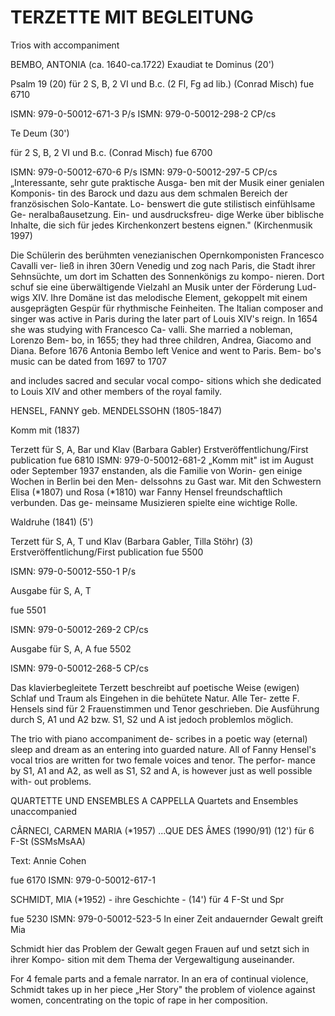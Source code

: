 # TERZETTE MIT BEGLEITUNG

Trios with accompaniment

BEMBO, ANTONIA (ca. 1640-ca.1722) Exaudiat te Dominus (20')

Psalm 19 (20) für 2 S, B, 2 VI und B.c. (2 Fl, Fg ad lib.) (Conrad Misch) fue 6710

ISMN: 979-0-50012-671-3 P/s ISMN: 979-0-50012-298-2 CP/cs

Te Deum (30')

für 2 S, B, 2 VI und B.c. (Conrad Misch) fue 6700

ISMN: 979-0-50012-670-6 P/s ISMN: 979-0-50012-297-5 CP/cs „Interessante, sehr gute praktische Ausga- ben mit der Musik einer genialen Komponis- tin des Barock und dazu aus dem schmalen Bereich der französischen Solo-Kantate. Lo- benswert die gute stilistisch einfühlsame Ge- neralbaßausetzung. Ein- und ausdrucksfreu- dige Werke über biblische Inhalte, die sich für jedes Kirchenkonzert bestens eignen." (Kirchenmusik 1997)

Die Schülerin des berühmten venezianischen Opernkomponisten Francesco Cavalli ver- ließ in ihren 30ern Venedig und zog nach Paris, die Stadt ihrer Sehnsüchte, um dort im Schatten des Sonnenkönigs zu kompo- nieren. Dort schuf sie eine überwältigende Vielzahl an Musik unter der Förderung Lud- wigs XIV. Ihre Domäne ist das melodische Element, gekoppelt mit einem ausgeprägten Gespür für rhythmische Feinheiten. The Italian composer and singer was active in Paris during the later part of Louis XIV's reign. In 1654 she was studying with Francesco Ca- valli. She married a nobleman, Lorenzo Bem- bo, in 1655; they had three children, Andrea, Giacomo and Diana. Before 1676 Antonia Bembo left Venice and went to Paris. Bem- bo's music can be dated from 1697 to 1707

and includes sacred and secular vocal compo- sitions which she dedicated to Louis XIV and other members of the royal family.

HENSEL, FANNY geb. MENDELSSOHN (1805-1847)

Komm mit (1837)

Terzett für S, A, Bar und Klav (Barbara Gabler) Erstveröffentlichung/First publication fue 6810 ISMN: 979-0-50012-681-2 „Komm mit" ist im August oder September 1937 enstanden, als die Familie von Worin- gen einige Wochen in Berlin bei den Men- delssohns zu Gast war. Mit den Schwestern Elisa (*1807) und Rosa (*1810) war Fanny Hensel freundschaftlich verbunden. Das ge- meinsame Musizieren spielte eine wichtige Rolle.

Waldruhe (1841) (5')

Terzett für S, A, T und Klav (Barbara Gabler, Tilla Stöhr) (3) Erstveröffentlichung/First publication fue 5500

ISMN: 979-0-50012-550-1 P/s

Ausgabe für S, A, T

fue 5501

ISMN: 979-0-50012-269-2 CP/cs

Ausgabe für S, A, A fue 5502

ISMN: 979-0-50012-268-5 CP/cs

Das klavierbegleitete Terzett beschreibt auf poetische Weise (ewigen) Schlaf und Traum als Eingehen in die behütete Natur. Alle Ter- zette F. Hensels sind für 2 Frauenstimmen und Tenor geschrieben. Die Ausführung durch S, A1 und A2 bzw. S1, S2 und A ist jedoch problemlos möglich.

The trio with piano accompaniment de- scribes in a poetic way (eternal) sleep and dream as an entering into guarded nature. All of Fanny Hensel's vocal trios are written for two female voices and tenor. The perfor- mance by S1, A1 and A2, as well as S1, S2 and A, is however just as well possible with- out problems.

QUARTETTE UND ENSEMBLES A CAPPELLA Quartets and Ensembles unaccompanied

CÂRNECI, CARMEN MARIA (*1957) ...QUE DES ÂMES (1990/91) (12') für 6 F-St (SSMsMsAA)

Text: Annie Cohen

fue 6170 ISMN: 979-0-50012-617-1

SCHMIDT, MΙΑ (*1952) - ihre Geschichte - (14') für 4 F-St und Spr

fue 5230 ISMN: 979-0-50012-523-5 In einer Zeit andauernder Gewalt greift Mia

Schmidt hier das Problem der Gewalt gegen Frauen auf und setzt sich in ihrer Kompo- sition mit dem Thema der Vergewaltigung auseinander.

For 4 female parts and a female narrator. In an era of continual violence, Schmidt takes up in her piece „Her Story" the problem of violence against women, concentrating on the topic of rape in her composition.